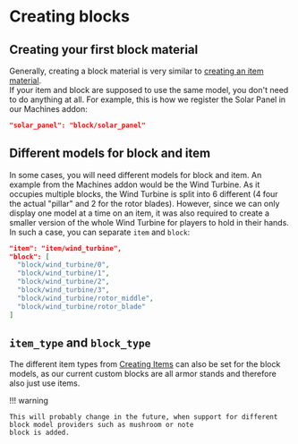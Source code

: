 # Creating blocks

## Creating your first block material

Generally, creating a block material is very similar to [creating an item material](creating-items.md).  
If your item and block are supposed to use the same model, you don't need to do anything at all.
For example, this is how we register the Solar Panel in our Machines addon:

```json
"solar_panel": "block/solar_panel"
```

## Different models for block and item

In some cases, you will need different models for block and item. An example from the Machines addon would be the
Wind Turbine. As it occupies multiple blocks, the Wind Turbine is split into 6 different (4 four the actual "pillar"
and 2 for the rotor blades). However, since we can only display one model at a time on an item, it was also required to
create a smaller version of the whole Wind Turbine for players to hold in their hands.  
In such a case, you can separate `item` and `block`:

```json
"item": "item/wind_turbine",
"block": [
  "block/wind_turbine/0",
  "block/wind_turbine/1",
  "block/wind_turbine/2",
  "block/wind_turbine/3",
  "block/wind_turbine/rotor_middle",
  "block/wind_turbine/rotor_blade"
]
```

## `item_type` and `block_type`

The different item types from [Creating Items](creating-items.md#item-types) can also be set for the block models, as our current
custom blocks are all armor stands and therefore also just use items.

!!! warning

    This will probably change in the future, when support for different block model providers such as mushroom or note
    block is added.